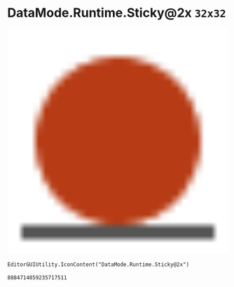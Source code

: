 # DataMode.Runtime.Sticky@2x `32x32`
<img src="/img/DataMode.Runtime.Sticky@2x.png" width=512 height=512>

``` CSharp
EditorGUIUtility.IconContent("DataMode.Runtime.Sticky@2x")
```
```
8884714859235717511
```

